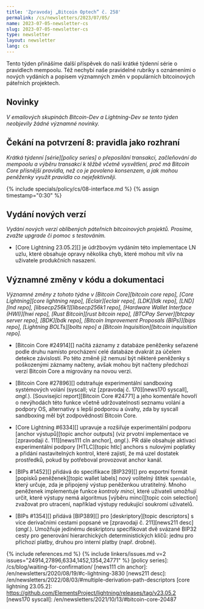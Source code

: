 ```yaml
---
title: 'Zpravodaj „Bitcoin Optech” č. 258'
permalink: /cs/newsletters/2023/07/05/
name: 2023-07-05-newsletter-cs
slug: 2023-07-05-newsletter-cs
type: newsletter
layout: newsletter
lang: cs
---
```

Tento týden přinášíme další příspěvek do naší krátké týdenní série o
pravidlech mempoolu. Též nechybí naše pravidelné rubriky s oznámeními
o nových vydáních a popisem významných změn v populárních bitcoinových
páteřních projektech.

## Novinky

_V emailových skupinách Bitcoin-Dev a Lightning-Dev se tento týden neobjevily
žádné významné novinky._

## Čekání na potvrzení 8: pravidla jako rozhraní

_Krátká týdenní [série][policy series] o přeposílání transakcí, začleňování do mempoolu a výběru
transakcí k těžbě včetně vysvětlení, proč má Bitcoin Core přísnější pravidla,
než co je povoleno konsenzem, a jak mohou peněženky využít pravidla co nejefektivněji._

{% include specials/policy/cs/08-interface.md %} {% assign timestamp="0:30" %}

## Vydání nových verzí

*Vydání nových verzí oblíbených páteřních bitcoinových projektů. Prosíme,
zvažte upgrade či pomoc s testováním.*

- [Core Lightning 23.05.2][] je údržbovým vydáním této implementace LN uzlu,
  které obsahuje opravy několika chyb, které mohou mít vliv na uživatele
  produkčních nasazení.

## Významné změny v kódu a dokumentaci

*Významné změny z tohoto týdne v [Bitcoin Core][bitcoin core repo], [Core
Lightning][core lightning repo], [Eclair][eclair repo], [LDK][ldk repo],
[LND][lnd repo], [libsecp256k1][libsecp256k1 repo], [Hardware Wallet
Interface (HWI)][hwi repo], [Rust Bitcoin][rust bitcoin repo], [BTCPay
Server][btcpay server repo], [BDK][bdk repo], [Bitcoin Improvement
Proposals (BIPs)][bips repo], [Lightning BOLTs][bolts repo] a
[Bitcoin Inquisition][bitcoin inquisition repo].*

- [Bitcoin Core #24914][] načítá záznamy z databáze peněženky seřazené podle
  druhu namísto procházení celé databáze dvakrát za účelem detekce závislostí.
  Po této změně již nemusí být některé peněženky s poškozenými záznamy načteny,
  avšak mohou být načteny předchozí verzí Bitcoin Core a migrovány na novou verzi.

- [Bitcoin Core #27896][] odstraňuje experimentální sandboxing systémových volání
  (syscall; viz [zpravodaj č. 170][news170 syscall], *angl.*). [Související report][Bitcoin
  Core #24771] a jeho komentáře hovoří o nevýhodách této funkce včetně udržovatelnosti
  seznamu volání a podpory OS, alternativy s lepší podporou a úvahy, zda
  by syscall sandboxing měl být zodpovědností Bitcoin Core.

- [Core Lightning #6334][] upravuje a rozšiřuje experimentální podporu
  [anchor výstupů][topic anchor outputs] (viz prvotní implementace ve [zpravodaji č.
  111][news111 cln anchor], *angl.*). PR dále obsahuje aktivaci
  experimentální podpory [HTLC][topic htlc] anchors s nulovými poplatky a
  přidání nastavitelných kontrol, které zajistí, že má uzel dostatek prostředků,
  pokud by potřeboval provozovat anchor kanál.

- [BIPs #1452][] přidává do specifikace [BIP329][] pro exportní formát [popisků
  peněženek][topic wallet labels] nový volitelný štítek `spendable`, který určuje,
  zda je připojený výstup peněženkou utratitelný. Mnoho peněženek implementuje
  funkce _kontroly mincí_, které uživateli umožňují určit, které výstupy nemá
  algoritmus [výběru mincí][topic coin selection] zvažovat pro utracení, například
  výstupy redukující soukromí uživatelů.

- [BIPs #1354][] přidává [BIP389][] pro [deskriptory][topic descriptors] s více derivačními
  cestami popsané ve [zpravodaji č. 211][news211 desc] (*angl.*). Umožňuje jedinému
  deskriptoru specifikovat dvě svázané BIP32 cesty pro generování hierarchických
  deterministických klíčů: jednu pro příchozí platby, druhou pro interní platby
  (např. drobné).

{% include references.md %}
{% include linkers/issues.md v=2 issues="24914,27896,6334,1452,1354,24771" %}
[policy series]: /cs/blog/waiting-for-confirmation/
[news111 cln anchor]: /en/newsletters/2020/08/19/#c-lightning-3830
[news211 desc]: /en/newsletters/2022/08/03/#multiple-derivation-path-descriptors
[core lightning 23.05.2]: https://github.com/ElementsProject/lightning/releases/tag/v23.05.2
[news170 syscall]: /en/newsletters/2021/10/13/#bitcoin-core-20487
